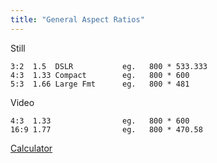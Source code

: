 ```yaml
---
title: "General Aspect Ratios"
---
```


Still

```
3:2  1.5  DSLR           eg.   800 * 533.333
4:3  1.33 Compact        eg.   800 * 600
5:3  1.66 Large Fmt      eg.   800 * 481
```

Video

```
4:3  1.33                eg.   800 * 600
16:9 1.77                eg.   800 * 470.58
```


[Calculator](http://andrew.hedges.name/experiments/aspect_ratio/)